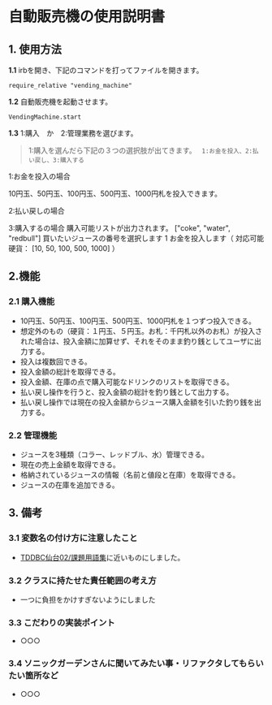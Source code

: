 # 自動販売機の使用説明書

## 1. 使用方法
**1.1** irbを開き、下記のコマンドを打ってファイルを開きます。
 ```
 require_relative "vending_machine"
 ```
**1.2** 自動販売機を起動させます。
 ```
 VendingMachine.start
 ```
**1.3**   1:購入　か　2:管理業務を選びます。
> 1:購入を選んだら下記の３つの選択肢が出てきます。
` 1:お金を投入、2:払い戻し、3:購入する`

1:お金を投入の場合

10円玉、50円玉、100円玉、500円玉、1000円札を投入できます。

2:払い戻しの場合

3:購入するの場合
購入可能リストが出力されます。
 ["coke", "water", "redbull"]
 買いたいジュースの番号を選択します
 1
 お金を投入します（ 対応可能硬貨： [10, 50, 100, 500, 1000] ）
 
 

## 2.機能
### 2.1 購入機能
- 10円玉、50円玉、100円玉、500円玉、1000円札を１つずつ投入できる。
- 想定外のもの（硬貨：１円玉、５円玉。お札：千円札以外のお札）が投入された場合は、投入金額に加算せず、それをそのまま釣り銭としてユーザに出力する。
- 投入は複数回できる。
- 投入金額の総計を取得できる。
- 投入金額、在庫の点で購入可能なドリンクのリストを取得できる。
- 払い戻し操作を行うと、投入金額の総計を釣り銭として出力する。
- 払い戻し操作では現在の投入金額からジュース購入金額を引いた釣り銭を出力する。

### 2.2 管理機能
- ジュースを3種類（コラー、レッドブル、水）管理できる。
- 現在の売上金額を取得できる。
- 格納されているジュースの情報（名前と値段と在庫）を取得できる。
- ジュースの在庫を追加できる。

## 3. 備考

### 3.1 変数名の付け方に注意したこと
- [TDDBC仙台02/課題用語集](http://devtesting.jp/tddbc/?TDDBC%E4%BB%99%E5%8F%B002%2F%E8%AA%B2%E9%A1%8C%E7%94%A8%E8%AA%9E%E9%9B%86)に近いものにしました。

### 3.2 クラスに持たせた責任範囲の考え方
- 一つに負担をかけすぎないようにしました

### 3.3 こだわりの実装ポイント
- ○○○
### 3.4 ソニックガーデンさんに聞いてみたい事・リファクタしてもらいたい箇所など
- ○○○

